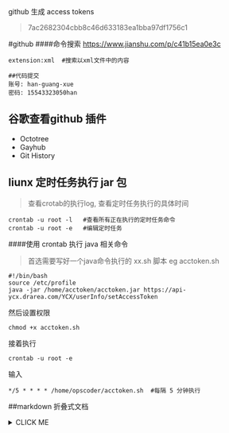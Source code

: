 github 生成  access tokens
>7ac2682304cbb8c46d633183ea1bba97df1756c1

#github 
####命令搜索
https://www.jianshu.com/p/c41b15ea0e3c
```shell
extension:xml  #搜索以xml文件中的内容

##代码提交
账号: han-guang-xue
密码: 15543323050han
```

## 谷歌查看github 插件
+ Octotree
+ Gayhub
+ Git History

## liunx 定时任务执行 jar 包
>查看crotab的执行log, 查看定时任务执行的具体时间
```shell
crontab -u root -l   #查看所有正在执行的定时任务命令
crontab -u root -e   #编辑定时任务
```

####使用 crontab 执行 java 相关命令

>首选需要写好一个java命令执行的 xx.sh 脚本 eg acctoken.sh
```shell
#!/bin/bash
source /etc/profile
java -jar /home/acctoken/acctoken.jar https://api-ycx.drarea.com/YCX/userInfo/setAccessToken
```

然后设置权限

```shell
chmod +x acctoken.sh
```

接着执行

```shell
crontab -u root -e
```

输入

```shell
*/5 * * * * /home/opscoder/acctoken.sh  #每隔 5 分钟执行
```


##markdown 折叠式文档

<details>
<summary>CLICK ME</summary>

**<summary>标签与正文间一定要空一行！！！**
</details>